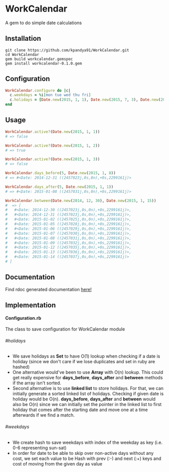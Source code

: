 # WorkCalendar
A gem to do simple date calculations

## Installation
```
git clone https://github.com/kpandya91/WorkCalendar.git 
cd WorkCalendar
gem build workcalendar.gemspec 
gem install workcalendar-0.1.0.gem 
```

## Configuration
```ruby
WorkCalendar.configure do |c|
  c.weekdays = %i[mon tue wed thu fri]
  c.holidays = [Date.new(2015, 1, 1), Date.new(2015, 7, 3), Date.new(2015, 12, 25)]
end
```

## Usage
```ruby
WorkCalendar.active?(Date.new(2015, 1, 1))
# => false

WorkCalendar.active?(Date.new(2015, 1, 2))
# => true

WorkCalendar.active?(Date.new(2015, 1, 3))
# => false

WorkCalendar.days_before(5, Date.new(2015, 1, 8))
# => #<Date: 2014-12-31 ((2457023j,0s,0n),+0s,2299161j)>

WorkCalendar.days_after(5, Date.new(2015, 1, 1))
# => #<Date: 2015-01-08 ((2457031j,0s,0n),+0s,2299161j)>

WorkCalendar.between(Date.new(2014, 12, 30), Date.new(2015, 1, 15))
#  => [
#   #<Date: 2014-12-30 ((2457023j,0s,0n),+0s,2299161j)>,
#   #<Date: 2014-12-31 ((2457023j,0s,0n),+0s,2299161j)>,
#   #<Date: 2015-01-02 ((2457025j,0s,0n),+0s,2299161j)>,
#   #<Date: 2015-01-05 ((2457028j,0s,0n),+0s,2299161j)>,
#   #<Date: 2015-01-06 ((2457029j,0s,0n),+0s,2299161j)>,
#   #<Date: 2015-01-07 ((2457030j,0s,0n),+0s,2299161j)>,
#   #<Date: 2015-01-08 ((2457031j,0s,0n),+0s,2299161j)>,
#   #<Date: 2015-01-09 ((2457032j,0s,0n),+0s,2299161j)>,
#   #<Date: 2015-01-12 ((2457035j,0s,0n),+0s,2299161j)>,
#   #<Date: 2015-01-13 ((2457036j,0s,0n),+0s,2299161j)>,
#   #<Date: 2015-01-14 ((2457037j,0s,0n),+0s,2299161j)>
# ]
```

## Documentation
Find rdoc generated documentation [here!](http://kumarpandya.com/workcalendar)

## Implementation
#### Configuration.rb
The class to save configuration for WorkCalendar module
###### #holidays
+ We save holidays as **Set** to have O(1) lookup when checking if a date is holiday (since we don't care if we lose duplicates and set in ruby are hashed)
+ One alternative would've been to use **Array** with O(n) lookup. This could get really expensive for **days_before**, **days_after** and **between** methods if the array isn't sorted.
+ Second alternative is to use **linked list** to store holidays. For that, we can initially generate a sorted linked list of holidays. Checking if given date is holiday would be O(n). **days_before**, **days_after** and **between** would also be O(n) since we can initially set the pointer in the linked list to first holiday that comes after the starting date and move one at a time afterwards if we find a match.

###### #weekdays
+ We create hash to save weekdays with index of the weekday as key (i.e. 0-6 representing sun-sat)
+ In order for date to be able to skip over non-active days without any cost, we set each value to be Hash with prev (:-) and next (:+) keys and cost of moving from the given day as value
